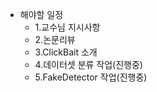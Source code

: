  * 해야할 일정
   - 1.교수님 지시사항
   - 2.논문리뷰
   - 3.ClickBait 소개
   - 4.데이터셋 분류 작업(진행중)
   - 5.FakeDetector 작업(진행중)
